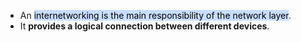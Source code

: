 - An <mark style="background: #ADCCFFA6;">internetworking is the main responsibility of the network layer</mark>.
- It **provides a logical connection between different devices**.